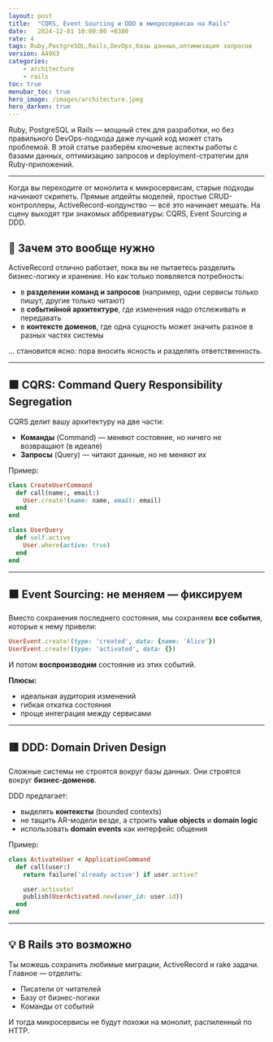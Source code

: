 ```yaml
---
layout: post
title:  "CQRS, Event Sourcing и DDD в микросервисах на Rails"
date:   2024-12-01 10:00:00 +0300
rate: 4
tags: Ruby,PostgreSQL,Rails,DevOps,базы данных,оптимизация запросов
version: A49X3
categories:
    - architecture
    - rails
toc: true
menubar_toc: true
hero_image: /images/architecture.jpeg
hero_darken: true
---
```

Ruby, PostgreSQL и Rails — мощный стек для разработки, но без правильного DevOps-подхода даже лучший код может стать проблемой. В этой статье разберём ключевые аспекты работы с базами данных, оптимизацию запросов и deployment-стратегии для Ruby-приложений.

---
Когда вы переходите от монолита к микросервисам, старые подходы начинают скрипеть. Прямые апдейты моделей, простые CRUD-контроллеры, ActiveRecord-колдунство — всё это начинает мешать. На сцену выходят три знакомых аббревиатуры: CQRS, Event Sourcing и DDD.

## 🧠 Зачем это вообще нужно

ActiveRecord отлично работает, пока вы не пытаетесь разделить бизнес-логику и хранение. Но как только появляется потребность:

* в **разделении команд и запросов** (например, одни сервисы только пишут, другие только читают)
* в **событийной архитектуре**, где изменения надо отслеживать и передавать
* в **контексте доменов**, где одна сущность может значить разное в разных частях системы

... становится ясно: пора вносить ясность и разделять ответственность.

---

## 🟪 CQRS: Command Query Responsibility Segregation

CQRS делит вашу архитектуру на две части:

* **Команды** (Command) — меняют состояние, но ничего не возвращают (в идеале)
* **Запросы** (Query) — читают данные, но не меняют их

Пример:

```ruby
class CreateUserCommand
  def call(name:, email:)
    User.create!(name: name, email: email)
  end
end

class UserQuery
  def self.active
    User.where(active: true)
  end
end
```

---

## 🟧 Event Sourcing: не меняем — фиксируем

Вместо сохранения последнего состояния, мы сохраняем **все события**, которые к нему привели:

```ruby
UserEvent.create!(type: 'created', data: {name: 'Alice'})
UserEvent.create!(type: 'activated', data: {})
```

И потом **воспроизводим** состояние из этих событий.

**Плюсы:**

* идеальная аудитория изменений
* гибкая откатка состояния
* проще интеграция между сервисами

---

## 🟥 DDD: Domain Driven Design

Сложные системы не строятся вокруг базы данных. Они строятся вокруг **бизнес-доменов**.

DDD предлагает:

* выделять **контексты** (bounded contexts)
* не тащить AR-модели везде, а строить **value objects** и **domain logic**
* использовать **domain events** как интерфейс общения

Пример:

```ruby
class ActivateUser < ApplicationCommand
  def call(user:)
    return failure('already active') if user.active?

    user.activate!
    publish(UserActivated.new(user_id: user.id))
  end
end
```

---

## 💡 В Rails это возможно

Ты можешь сохранить любимые миграции, ActiveRecord и rake задачи. Главное — отделить:

* Писатели от читателей
* Базу от бизнес-логики
* Команды от событий

И тогда микросервисы не будут похожи на монолит, распиленный по HTTP.
